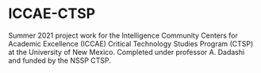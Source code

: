 # ICCAE-CTSP
Summer 2021 project work for the Intelligence Community Centers for Academic Excellence (ICCAE) Critical Technology Studies Program (CTSP) at the University of New Mexico. Completed under professor A. Dadashi and funded by the NSSP CTSP. 
